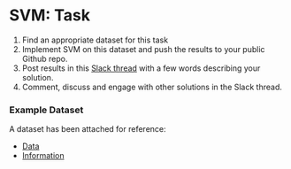 # SVM: Task

1. Find an appropriate dataset for this task
2. Implement SVM on this dataset and push the results to your public Github repo.
3. Post results in this [Slack thread](https://techlabs-community.slack.com/archives/G01LXNY9F6J/p1612527408007600) with a few words describing your solution.
4. Comment, discuss and engage with other solutions in the Slack thread.

### Example Dataset
A dataset has been attached for reference:
- [Data](./bill_authentication.csv)
- [Information](https://archive.ics.uci.edu/ml/datasets/banknote+authentication)